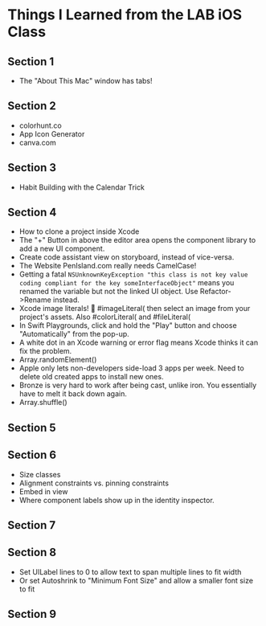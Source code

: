 # Things I Learned from the LAB iOS Class

## Section 1

* The "About This Mac" window has tabs!

## Section 2

* colorhunt.co
* App Icon Generator
* canva.com

## Section 3
* Habit Building with the Calendar Trick

## Section 4

* How to clone a project inside Xcode
* The "+" Button in above the editor area opens the component library to add a new UI component.
* Create code assistant view on storyboard, instead of vice-versa.
* The Website PenIsland.com really needs CamelCase!
* Getting a fatal ``NSUnknownKeyException "this class is not key value coding compliant for the key someInterfaceObject"`` means you renamed the variable but not the linked UI object. Use Refactor->Rename instead.
* Xcode image literals! 🤯 #imageLiteral( then select an image from your project's assets. Also #colorLiteral( and #fileLiteral(
* In Swift Playgrounds, click and hold the "Play" button and choose "Automatically" from the pop-up.
* A white dot in an Xcode warning or error flag means Xcode thinks it can fix the problem.
* Array.randomElement()
* Apple only lets non-developers side-load 3 apps per week. Need to delete old created apps to install new ones.
* Bronze is very hard to work after being cast, unlike iron. You essentially have to melt it back down again.
* Array.shuffle()

## Section 5

## Section 6

* Size classes
* Alignment constraints vs. pinning constraints
* Embed in view
* Where component labels show up in the identity inspector.

## Section 7
## Section 8

* Set UILabel lines to 0 to allow text to span multiple lines to fit width
* Or set Autoshrink to "Minimum Font Size" and allow a smaller font size to fit

## Section 9

